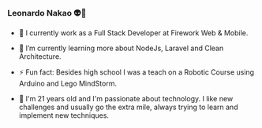 ### Leonardo Nakao :alien:👋


- 🔭 I currently work as a Full Stack Developer at Firework Web & Mobile. 

- 🌱 I’m currently learning more about NodeJs, Laravel and Clean Architecture.

- ⚡ Fun fact: Besides high school I was a teach on a Robotic Course using Arduino and Lego MindStorm.

- :memo: I'm 21 years old and I'm passionate about technology. I like new challenges and usually go the extra mile, always trying to learn and implement new techniques.
